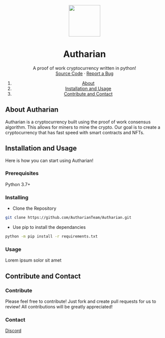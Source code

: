 <p align="center">
  <img src="https://i.ibb.co/XXMtgMy/autharian-logo-256.png" height="100" width="100">
</p>

<h1 align="center">Autharian</h1>

<p align="center">
    A proof of work cryptocurrency written in python!
    <br />
    <a href="https://github.com/ZirCoinDevs/ZirCoin">Source Code</a>
    ·
    <a href="https://github.com/ZirCoinDevs/ZirCoin/issues">Report a Bug</a>
</p>

<ol>
  <li align="center"><a align="center" href="#about-autharian">About</a></li>
  <li align="center"><a align="center" href="#installation-and-usage">Installation and Usage</a></li>
  <li align="center"><a align="center" href="#contribute-and-contact">Contribute and Contact</a></li>
</ol>

<h2>About Autharian</h2>

Autharian is a cryptocurrency built using the proof of work consensus algorithm. This allows for miners to mine the crypto. Our goal is to create a cryptocurrency that has fast speed with smart contracts and NFTs.

<h2>Installation and Usage</h2>

Here is how you can start using Autharian!

<h3>Prerequisites</h3>

Python 3.7+

<h3>Installing</h3>

- Clone the Repository

```sh
git clone https://github.com/AutharianTeam/Autharian.git
```

- Use pip to install the dependancies

```sh
python -m pip install -r requirements.txt
```

<h3>Usage</h3>

Lorem ipsum solor sit amet

<h2>Contribute and Contact</h2>

<h3>Contribute</h3>

Please feel free to contribute! Just fork and create pull requests for us to review! All contributions will be greatly appreciated!

<h3>Contact</h3>

[Discord](https://discord.gg/d9tjEUnm58)

